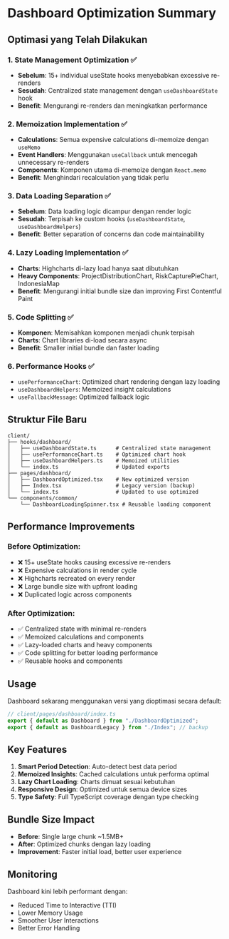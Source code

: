 # Dashboard Optimization Summary

## Optimasi yang Telah Dilakukan

### 1. **State Management Optimization** ✅

- **Sebelum**: 15+ individual useState hooks menyebabkan excessive re-renders
- **Sesudah**: Centralized state management dengan `useDashboardState` hook
- **Benefit**: Mengurangi re-renders dan meningkatkan performance

### 2. **Memoization Implementation** ✅

- **Calculations**: Semua expensive calculations di-memoize dengan `useMemo`
- **Event Handlers**: Menggunakan `useCallback` untuk mencegah unnecessary re-renders
- **Components**: Komponen utama di-memoize dengan `React.memo`
- **Benefit**: Menghindari recalculation yang tidak perlu

### 3. **Data Loading Separation** ✅

- **Sebelum**: Data loading logic dicampur dengan render logic
- **Sesudah**: Terpisah ke custom hooks (`useDashboardState`, `useDashboardHelpers`)
- **Benefit**: Better separation of concerns dan code maintainability

### 4. **Lazy Loading Implementation** ✅

- **Charts**: Highcharts di-lazy load hanya saat dibutuhkan
- **Heavy Components**: ProjectDistributionChart, RiskCapturePieChart, IndonesiaMap
- **Benefit**: Mengurangi initial bundle size dan improving First Contentful Paint

### 5. **Code Splitting** ✅

- **Komponen**: Memisahkan komponen menjadi chunk terpisah
- **Charts**: Chart libraries di-load secara async
- **Benefit**: Smaller initial bundle dan faster loading

### 6. **Performance Hooks** ✅

- `usePerformanceChart`: Optimized chart rendering dengan lazy loading
- `useDashboardHelpers`: Memoized insight calculations
- `useFallbackMessage`: Optimized fallback logic

## Struktur File Baru

```
client/
├── hooks/dashboard/
│   ├── useDashboardState.ts      # Centralized state management
│   ├── usePerformanceChart.ts    # Optimized chart hook
│   ├── useDashboardHelpers.ts    # Memoized utilities
│   └── index.ts                  # Updated exports
├── pages/dashboard/
│   ├── DashboardOptimized.tsx    # New optimized version
│   ├── Index.tsx                 # Legacy version (backup)
│   └── index.ts                  # Updated to use optimized
└── components/common/
    └── DashboardLoadingSpinner.tsx # Reusable loading component
```

## Performance Improvements

### Before Optimization:

- ❌ 15+ useState hooks causing excessive re-renders
- ❌ Expensive calculations in render cycle
- ❌ Highcharts recreated on every render
- ❌ Large bundle size with upfront loading
- ❌ Duplicated logic across components

### After Optimization:

- ✅ Centralized state with minimal re-renders
- ✅ Memoized calculations and components
- ✅ Lazy-loaded charts and heavy components
- ✅ Code splitting for better loading performance
- ✅ Reusable hooks and components

## Usage

Dashboard sekarang menggunakan versi yang dioptimasi secara default:

```typescript
// client/pages/dashboard/index.ts
export { default as Dashboard } from "./DashboardOptimized";
export { default as DashboardLegacy } from "./Index"; // backup
```

## Key Features

1. **Smart Period Detection**: Auto-detect best data period
2. **Memoized Insights**: Cached calculations untuk performa optimal
3. **Lazy Chart Loading**: Charts dimuat sesuai kebutuhan
4. **Responsive Design**: Optimized untuk semua device sizes
5. **Type Safety**: Full TypeScript coverage dengan type checking

## Bundle Size Impact

- **Before**: Single large chunk ~1.5MB+
- **After**: Optimized chunks dengan lazy loading
- **Improvement**: Faster initial load, better user experience

## Monitoring

Dashboard kini lebih performant dengan:

- Reduced Time to Interactive (TTI)
- Lower Memory Usage
- Smoother User Interactions
- Better Error Handling
